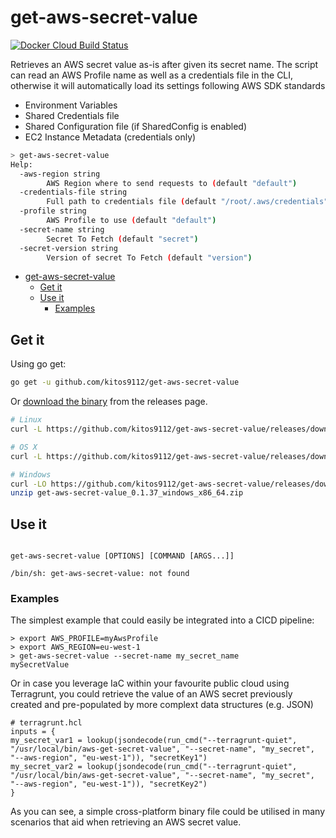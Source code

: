 # get-aws-secret-value

[![Docker Cloud Build Status](https://img.shields.io/docker/cloud/build/kitos9112/get-aws-secret-value.svg)](https://hub.docker.com/r/kitos9112/aws_get_secret_value/tags)

Retrieves an AWS secret value as-is after given its secret name. The script can read an AWS Profile name as well as a credentials file in the CLI, otherwise it will automatically load its settings following AWS SDK standards

* Environment Variables
* Shared Credentials file
* Shared Configuration file (if SharedConfig is enabled)
* EC2 Instance Metadata (credentials only)

```bash
> get-aws-secret-value
Help:
  -aws-region string
        AWS Region where to send requests to (default "default")
  -credentials-file string
        Full path to credentials file (default "/root/.aws/credentials")
  -profile string
        AWS Profile to use (default "default")
  -secret-name string
        Secret To Fetch (default "secret")
  -secret-version string
        Version of secret To Fetch (default "version")
```
<!-- TOC -->

- [get-aws-secret-value](#app)
  - [Get it](#get-it)
  - [Use it](#use-it)
    - [Examples](#examples)

<!-- /TOC -->

## Get it

Using go get:

```bash
go get -u github.com/kitos9112/get-aws-secret-value
```

Or [download the binary](https://github.com/kitos9112/get-aws-secret-value/releases/latest) from the releases page.

```bash
# Linux
curl -L https://github.com/kitos9112/get-aws-secret-value/releases/download/0.1.37/get-aws-secret-value_0.1.37_linux_x86_64.tar.gz | tar xz

# OS X
curl -L https://github.com/kitos9112/get-aws-secret-value/releases/download/0.1.37/get-aws-secret-value_0.1.37_osx_x86_64.tar.gz | tar xz

# Windows
curl -LO https://github.com/kitos9112/get-aws-secret-value/releases/download/0.1.37/get-aws-secret-value_0.1.37_windows_x86_64.zip
unzip get-aws-secret-value_0.1.37_windows_x86_64.zip
```

## Use it

```text

get-aws-secret-value [OPTIONS] [COMMAND [ARGS...]]

/bin/sh: get-aws-secret-value: not found
```

### Examples

The simplest example that could easily be integrated into a CICD pipeline:

```shell
> export AWS_PROFILE=myAwsProfile
> export AWS_REGION=eu-west-1
> get-aws-secret-value --secret-name my_secret_name
mySecretValue

```

Or in case you leverage IaC within your favourite public cloud using Terragrunt, you could retrieve the value of an AWS secret previously created and pre-populated by more complext data structures (e.g. JSON)

``` hcl
# terragrunt.hcl
inputs = {
my_secret_var1 = lookup(jsondecode(run_cmd("--terragrunt-quiet", "/usr/local/bin/aws-get-secret-value", "--secret-name", "my_secret", "--aws-region", "eu-west-1")), "secretKey1")
my_secret_var2 = lookup(jsondecode(run_cmd("--terragrunt-quiet", "/usr/local/bin/aws-get-secret-value", "--secret-name", "my_secret", "--aws-region", "eu-west-1")), "secretKey2")
}
```

As you can see, a simple cross-platform binary file could be utilised in many scenarios that aid when retrieving an AWS secret value.
